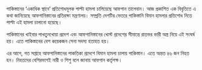 পাকিস্তানের ‘একাধিক স্থানে’ প্রতিশোধমূলক পাল্টা হামলা চালিয়েছে আফগান তালেবান। আজ প্রকাশিত এক বিবৃতিতে এ কথা জানিয়েছে আফগানিস্তানের প্রতিরক্ষা মন্ত্রণালয়। সম্প্রতি দেশটির ভেতরে পাকিস্তানি বিমান হামলার প্রতিশোধ নিতে পাল্টা এই হামলা চালানো হয়েছে।

পাকিস্তানের খাইবার পাখতুনখোয়া প্রদেশ এবং আফগানিস্তানের খোস্ট প্রদেশের সীমান্তে রাতভর ভারী অস্ত্র নিয়ে এই সংঘর্ষ হয়। এতে পাকিস্তানের বেশ কয়েকজন সেনা সদস্য হতাহত হয়। 
 
এর আগে, গত সপ্তাহে আফগানিস্তানের পাকতিকা প্রদেশে বিমান হামলা চালায় পাকিস্তান। এতে অন্তত ৪৬ জন নিহত হন। নিহতদের বেশিরভাগই নারী ও শিশু বলে জানায় আফগান কর্তৃপক্ষ।
